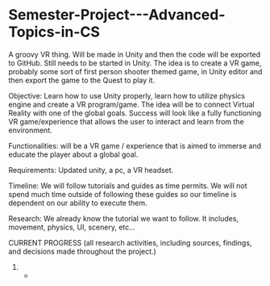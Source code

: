 # Semester-Project---Advanced-Topics-in-CS
A groovy VR thing. Will be made in Unity and then the code will be exported to GitHub. Still needs to be started in Unity. The idea is to create a VR game, probably some sort of first person shooter themed game, in Unity editor and then export the game to the Quest to play it.

Objective: Learn how to use Unity properly, learn how to utilize physics engine and create a VR program/game. The idea will be to connect Virtual Reality with one of the global goals. Success will look like a fully functioning VR game/experience that allows the user to interact and learn from the environment.

Functionalities: will be a VR game / experience that is aimed to immerse and educate the player about a global goal.

Requirements: Updated unity, a pc, a VR headset.

Timeline: We will follow tutorials and guides as time permits. We will not spend much time outside of following these guides so our timeline is dependent on our ability to execute them.

Research: We already know the tutorial we want to follow. It includes, movement, physics, UI, scenery, etc...

CURRENT PROGRESS (all research activities, including sources, findings, and decisions made throughout the project.)
1. -




